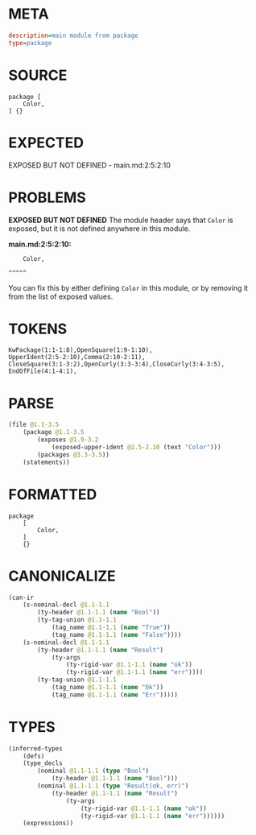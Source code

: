 # META
~~~ini
description=main module from package
type=package
~~~
# SOURCE
~~~roc
package [
    Color,
] {}
~~~
# EXPECTED
EXPOSED BUT NOT DEFINED - main.md:2:5:2:10
# PROBLEMS
**EXPOSED BUT NOT DEFINED**
The module header says that `Color` is exposed, but it is not defined anywhere in this module.

**main.md:2:5:2:10:**
```roc
    Color,
```
    ^^^^^
You can fix this by either defining `Color` in this module, or by removing it from the list of exposed values.

# TOKENS
~~~zig
KwPackage(1:1-1:8),OpenSquare(1:9-1:10),
UpperIdent(2:5-2:10),Comma(2:10-2:11),
CloseSquare(3:1-3:2),OpenCurly(3:3-3:4),CloseCurly(3:4-3:5),
EndOfFile(4:1-4:1),
~~~
# PARSE
~~~clojure
(file @1.1-3.5
	(package @1.1-3.5
		(exposes @1.9-3.2
			(exposed-upper-ident @2.5-2.10 (text "Color")))
		(packages @3.3-3.5))
	(statements))
~~~
# FORMATTED
~~~roc
package
	[
		Color,
	]
	{}
~~~
# CANONICALIZE
~~~clojure
(can-ir
	(s-nominal-decl @1.1-1.1
		(ty-header @1.1-1.1 (name "Bool"))
		(ty-tag-union @1.1-1.1
			(tag_name @1.1-1.1 (name "True"))
			(tag_name @1.1-1.1 (name "False"))))
	(s-nominal-decl @1.1-1.1
		(ty-header @1.1-1.1 (name "Result")
			(ty-args
				(ty-rigid-var @1.1-1.1 (name "ok"))
				(ty-rigid-var @1.1-1.1 (name "err"))))
		(ty-tag-union @1.1-1.1
			(tag_name @1.1-1.1 (name "Ok"))
			(tag_name @1.1-1.1 (name "Err")))))
~~~
# TYPES
~~~clojure
(inferred-types
	(defs)
	(type_decls
		(nominal @1.1-1.1 (type "Bool")
			(ty-header @1.1-1.1 (name "Bool")))
		(nominal @1.1-1.1 (type "Result(ok, err)")
			(ty-header @1.1-1.1 (name "Result")
				(ty-args
					(ty-rigid-var @1.1-1.1 (name "ok"))
					(ty-rigid-var @1.1-1.1 (name "err"))))))
	(expressions))
~~~
